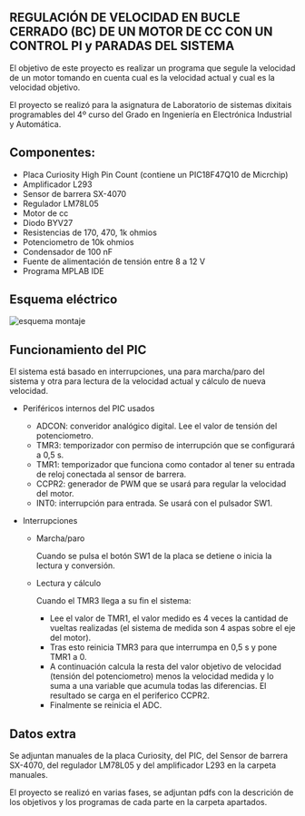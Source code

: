 REGULACIÓN DE VELOCIDAD EN BUCLE CERRADO (BC) DE UN MOTOR DE CC CON UN CONTROL PI y PARADAS DEL SISTEMA
-

El objetivo de este proyecto es realizar un programa que segule la velocidad de un motor tomando en cuenta cual es la velocidad actual y cual es la velocidad objetivo.

El proyecto se realizó para la asignatura de Laboratorio de sistemas dixitais programables del 4º curso del Grado en Ingeniería en Electrónica Industrial y Automática.

Componentes:
-
- Placa Curiosity High Pin Count (contiene un PIC18F47Q10 de Micrchip)
- Amplificador L293
- Sensor de barrera SX-4070
- Regulador LM78L05
- Motor de cc
- Diodo BYV27
- Resistencias de 170, 470, 1k ohmios
- Potenciometro de 10k ohmios
- Condensador de 100 nF
- Fuente de alimentación de tensión entre 8 a 12 V
- Programa MPLAB IDE

Esquema eléctrico
-

![esquema montaje](https://github.com/Hemonel/PIC18F47Q10-PID-control-motor/assets/153218898/a6d788b1-af94-4dec-90f0-481ce6c95623)


Funcionamiento del PIC
-

El sistema está basado en interrupciones, una para marcha/paro del sistema y otra para lectura de la velocidad actual y cálculo de nueva velocidad.
- Periféricos internos del PIC usados
  - ADCON: converidor analógico digital. Lee el valor de tensión del potenciometro.
  - TMR3: temporizador con permiso de interrupción que se configurará a 0,5 s.
  - TMR1: temporizador que funciona como contador al tener su entrada de reloj conectada al sensor de barrera.
  - CCPR2: generador de PWM que se usará para regular la velocidad del motor.
  - INT0: interrupción para entrada. Se usará con el pulsador SW1.
- Interrupciones

  - Marcha/paro
  
    Cuando se pulsa el botón SW1 de la placa se detiene o inicia la lectura y conversión.
  
  - Lectura y cálculo
  
    Cuando el TMR3 llega a su fin el sistema:
    - Lee el valor de TMR1, el valor medido es 4 veces la cantidad de vueltas realizadas (el sistema de medida son 4 aspas sobre el eje del motor).
    - Tras esto reinicia TMR3 para que interrumpa en 0,5 s y pone TMR1 a 0.
    - A continuación calcula la resta del valor objetivo de velocidad (tensión del potenciometro) menos la velocidad medida y lo suma a una variable que acumula todas las diferencias. El resultado se carga en el periferico CCPR2.
    - Finalmente se reinicia el ADC.

Datos extra
-

Se adjuntan manuales de la placa Curiosity, del PIC, del Sensor de barrera SX-4070, del regulador LM78L05 y del amplificador L293 en la carpeta manuales.

El proyecto se realizó en varias fases, se adjuntan pdfs con la descrición de los objetivos y los programas de cada parte en la carpeta apartados.
